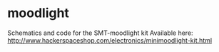 moodlight
=========

Schematics  and code for the SMT-moodlight kit
Available here: http://www.hackerspaceshop.com/electronics/minimoodlight-kit.html

